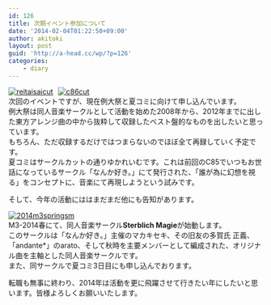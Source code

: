 ```yaml
---
id: 126
title: 次期イベント参加について
date: '2014-02-04T01:22:50+09:00'
author: akitoki
layout: post
guid: 'http://a-head.cc/wp/?p=126'
categories:
    - diary
---
```


[![reitaisaicut](http://a-head.cc/wp/wp-content/uploads/reitaisaicut-300x300.png)](http://a-head.cc/wp/wp-content/uploads/reitaisaicut.png)<span style="margin-left:10px;"></span>[![c86cut](http://a-head.cc/wp/wp-content/uploads/c86cut-211x300.png)](http://a-head.cc/wp/wp-content/uploads/c86cut.png)  
次回のイベントですが、現在例大祭と夏コミに向けて申し込んでいます。  
例大祭は同人音楽サークルとして活動を始めた2008年から、2012年までに出した東方アレンジ曲の中から抜粋して収録したベスト盤的なものを出したいと思っています。  
もちろん、ただ収録するだけではつまらないのでほぼ全て再録していく予定です。  
夏コミはサークルカットの通りゆかれいむです。これは前回のC85でいつもお世話になっているサークル「なんか好き。」にて発行された、「誰が為に幻想を視る」をコンセプトに、音楽にて再現しようという試みです。

そして、今年の活動にははまだまだ他にも告知があります。

[![2014m3springsm](http://a-head.cc/wp/wp-content/uploads/2014m3springsm-300x300.png)](http://a-head.cc/wp/wp-content/uploads/2014m3springsm.png)  
M3-2014春にて、同人音楽サークル**Sterblich Magie**が始動します。  
このサークルは「なんか好き。」主催のマカキセキ、その旧友の多賀氏 正義、「andante\*」のarato、そして秋時を主要メンバーとして編成された、オリジナル曲を主軸とした同人音楽サークルです。  
また、同サークルで夏コミ3日目にも申し込んでおります。

転職も無事に終わり、2014年は活動を更に飛躍させて行きたい年にしたいと思います。皆様よろしくお願いいたします。
